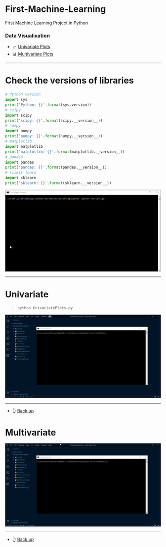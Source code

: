 # First-Machine-Learning
First Machine Learning Project in Python

### Data Visualixation
* :chart_with_upwards_trend: [Univariate Plots](#Univariate)
* :bar_chart: [Multivariate Plots](#Multivariate)
***
# Check the versions of libraries
```python
# Python version
import sys
print('Python: {}'.format(sys.version))
# scipy
import scipy
print('scipy: {}'.format(scipy.__version__))
# numpy
import numpy
print('numpy: {}'.format(numpy.__version__))
# matplotlib
import matplotlib
print('matplotlib: {}'.format(matplotlib.__version__))
# pandas
import pandas
print('pandas: {}'.format(pandas.__version__))
# scikit-learn
import sklearn
print('sklearn: {}'.format(sklearn.__version__))
```
![Alt Text](https://github.com/ofuen/First-Machine-Learning/blob/master/screenshots/2019-01-16_13-40-53.gif)
***

# Univariate
>```bash
> python UnivariatePlots.py 
>```
![Alt Text](https://github.com/ofuen/First-Machine-Learning/blob/master/screenshots/UnivariatePlots.gif)
***
* :point_up_2: [Back up](#First-Machine-Learning)


# Multivariate
![Alt Text](https://github.com/ofuen/First-Machine-Learning/blob/master/screenshots/MultivariatePlots.gif)
***
* :point_up_2: [Back up](#First-Machine-Learning)
